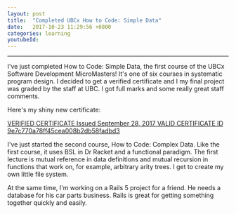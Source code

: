```yaml
---
layout: post
title:  "Completed UBCx How to Code: Simple Data"
date:   2017-10-23 11:29:56 +0800
categories: learning
youtubeId:
---
```



***

I've just completed How to Code: Simple Data, the first course of the UBCx Software Development MicroMasters! It's one of six courses in systematic program design. I decided to get a verified certificate and I my final project was graded by the staff at UBC. I got full marks and some really great staff comments.

Here's my shiny new certificate:

[VERIFIED CERTIFICATE Issued September 28, 2017 VALID CERTIFICATE ID 9e7c770a78ff45cea008b2db58fadbd3](https://courses.edx.org/certificates/9e7c770a78ff45cea008b2db58fadbd3)

I've just started the second course, How to Code: Complex Data. Like the first course, it uses BSL in Dr Racket and a functional paradigm. The first lecture is mutual reference in data definitions and mutual recursion in functions that work on, for example, arbitrary arity trees. I get to create my own little file system.

At the same time, I'm working on a Rails 5 project for a friend. He needs a database for his car parts business. Rails is great for getting something together quickly and easily.
